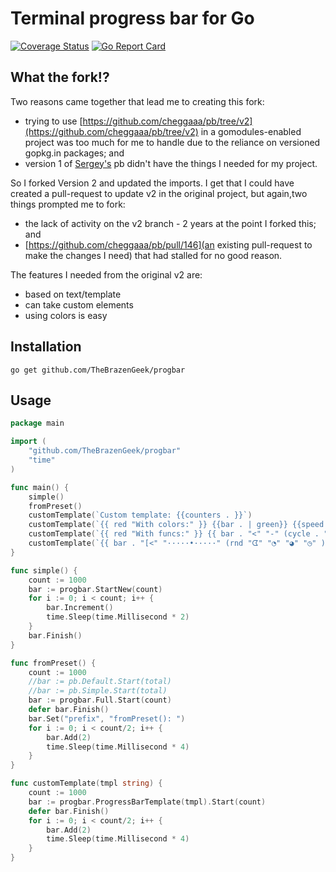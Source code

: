 # Terminal progress bar for Go

[![Coverage Status](https://coveralls.io/repos/github/TheBrazenGeek/progbar/badge.svg)](https://coveralls.io/github/TheBrazenGeek/progbar) [![Go Report Card](https://goreportcard.com/badge/github.com/TheBrazenGeek/progbar)](https://goreportcard.com/report/github.com/TheBrazenGeek/progbar)

## What the fork!?

Two reasons came together that lead me to creating this fork:
- trying to use [https://github.com/cheggaaa/pb/tree/v2](https://github.com/cheggaaa/pb/tree/v2) in a gomodules-enabled project was too much for me to handle due to the reliance on versioned gopkg.in packages; and
- version 1 of [Sergey's](https://github.com/cheggaaa) pb didn't have the things I needed for my project.

So I forked Version 2 and updated the imports. I get that I could have created a pull-request to update v2 in the original project, but again,two things prompted me to fork:
-  the lack of activity on the v2 branch - 2 years at the point I forked this; and
- [https://github.com/cheggaaa/pb/pull/146](an existing pull-request to make the changes I need) that had stalled for no good reason.

The features I needed from the original v2 are:
- based on text/template
- can take custom elements
- using colors is easy

## Installation

```
go get github.com/TheBrazenGeek/progbar
```

## Usage

```Go
package main

import (
	"github.com/TheBrazenGeek/progbar"
	"time"
)

func main() {
	simple()
	fromPreset()
	customTemplate(`Custom template: {{counters . }}`)
	customTemplate(`{{ red "With colors:" }} {{bar . | green}} {{speed . | blue }}`)
	customTemplate(`{{ red "With funcs:" }} {{ bar . "<" "-" (cycle . "↖" "↗" "↘" "↙" ) "." ">"}} {{speed . | rndcolor }}`)
	customTemplate(`{{ bar . "[<" "·····•·····" (rnd "ᗧ" "◔" "◕" "◷" ) "•" ">]"}}`)
}

func simple() {
	count := 1000
	bar := progbar.StartNew(count)
	for i := 0; i < count; i++ {
		bar.Increment()
		time.Sleep(time.Millisecond * 2)
	}
	bar.Finish()
}

func fromPreset() {
	count := 1000
	//bar := pb.Default.Start(total)
	//bar := pb.Simple.Start(total)
	bar := progbar.Full.Start(count)
	defer bar.Finish()
	bar.Set("prefix", "fromPreset(): ")
	for i := 0; i < count/2; i++ {
		bar.Add(2)
		time.Sleep(time.Millisecond * 4)
	}
}

func customTemplate(tmpl string) {
	count := 1000
	bar := progbar.ProgressBarTemplate(tmpl).Start(count)
	defer bar.Finish()
	for i := 0; i < count/2; i++ {
		bar.Add(2)
		time.Sleep(time.Millisecond * 4)
	}
}

```
